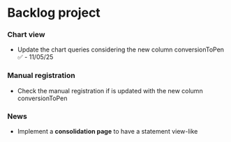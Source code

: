 # Backlog project

### Chart view
- Update the chart queries considering the new column conversionToPen ✅ - 11/05/25

### Manual registration
- Check the manual registration if is updated with the new column conversionToPen

### News
- Implement a **consolidation page** to have a statement view-like